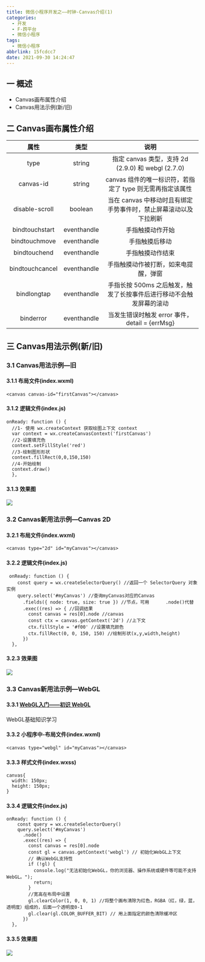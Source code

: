 ```yaml
---
title: 微信小程序开发之——时钟-Canvas介绍(1)
categories:
  - 开发
  - F-跨平台
  - 微信小程序
tags:
  - 微信小程序
abbrlink: 15fcdcc7
date: 2021-09-30 14:24:47
---
```

## 一 概述

* Canvas画布属性介绍
* Canvas用法示例(新/旧)

<!--more-->

## 二 Canvas画布属性介绍

|      属性       |    类型     |                             说明                             |
| :-------------: | :---------: | :----------------------------------------------------------: |
|      type       |   string    |      指定 canvas 类型，支持 2d (2.9.0) 和 webgl (2.7.0)      |
|    canvas-id    |   string    |  canvas 组件的唯一标识符，若指定了 type 则无需再指定该属性   |
| disable-scroll  |   boolean   | 当在 canvas 中移动时且有绑定手势事件时，禁止屏幕滚动以及下拉刷新 |
| bindtouchstart  | eventhandle |                       手指触摸动作开始                       |
|  bindtouchmove  | eventhandle |                        手指触摸后移动                        |
|  bindtouchend   | eventhandle |                       手指触摸动作结束                       |
| bindtouchcancel | eventhandle |             手指触摸动作被打断，如来电提醒，弹窗             |
|   bindlongtap   | eventhandle | 手指长按 500ms 之后触发，触发了长按事件后进行移动不会触发屏幕的滚动 |
|    binderror    | eventhandle |        当发生错误时触发 error 事件，detail = {errMsg}        |

## 三 Canvas用法示例(新/旧)

### 3.1 Canvas用法示例—旧

#### 3.1.1 布局文件(index.wxml)

```
<canvas canvas-id="firstCanvas"></canvas>
```

#### 3.1.2 逻辑文件(index.js)

```
onReady: function () {
  //1- 使用 wx.createContext 获取绘图上下文 context
  var context = wx.createCanvasContext('firstCanvas')
  //2-设置填充色
  context.setFillStyle('red') 
  //3-绘制图形形状
  context.fillRect(0,0,150,150) 
  //4-开始绘制
  context.draw()
  },
```

#### 3.1.3 效果图
![][1]

### 3.2 Canvas新用法示例—Canvas 2D 

#### 3.2.1 布局文件(index.wxml)

```
<canvas type="2d" id="myCanvas"></canvas>
```

#### 3.2.2 逻辑文件(index.js)

```
 onReady: function () {
    const query = wx.createSelectorQuery() //返回一个 SelectorQuery 对象实例
    query.select('#myCanvas') //查询myCanvas对应的Canvas
      .fields({ node: true, size: true }) //节点，可用      .node()代替
      .exec((res) => { //回调结果
        const canvas = res[0].node //canvas
        const ctx = canvas.getContext('2d') //上下文
        ctx.fillStyle = '#f00' //设置填充颜色
        ctx.fillRect(0, 0, 150, 150) //绘制形状(x,y,width,height)
      })
  },
```

#### 3.2.3 效果图

![][1]

### 3.3 Canvas新用法示例—WebGL

#### 3.3.1 [WebGL入门——初识 WebGL][00]

WebGL基础知识学习

#### 3.3.2 小程序中-布局文件(index.wxml)

```
<canvas type="webgl" id="myCanvas"></canvas>
```

#### 3.3.3 样式文件(index.wxss)

```
canvas{
  width: 150px;
  height: 150px;
}
```

#### 3.3.4 逻辑文件(index.js)

```
onReady: function () {
    const query = wx.createSelectorQuery()
    query.select('#myCanvas')
      .node()
      .exec((res) => {
        const canvas = res[0].node
        const gl = canvas.getContext('webgl') // 初始化WebGL上下文
        // 确认WebGL支持性
        if (!gl) {
          console.log("无法初始化WebGL，你的浏览器、操作系统或硬件等可能不支持WebGL。");
          return;
        }
        //宽高在布局中设置
        gl.clearColor(1, 0, 0, 1) //将整个画布清除为红色，RGBA（红，绿，蓝，透明度）组成的，后面一个透明度0-1
        gl.clear(gl.COLOR_BUFFER_BIT) // 用上面指定的颜色清除缓冲区
      })
  },
```

#### 3.3.5 效果图

![][1]



[00]:https://developer.mozilla.org/zh-CN/docs/Web/API/WebGL_API/Tutorial/Getting_started_with_WebGL
[1]:https://jsd.onmicrosoft.cn/gh/PGzxc/CDN/blog-wechat/wechat-canvas-old-view.png